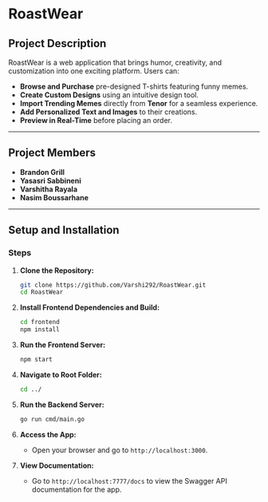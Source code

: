 # **RoastWear**

## **Project Description**
RoastWear is a web application that brings humor, creativity, and customization into one exciting platform. Users can:
- **Browse and Purchase** pre-designed T-shirts featuring funny memes.
- **Create Custom Designs** using an intuitive design tool.
- **Import Trending Memes** directly from **Tenor** for a seamless experience.
- **Add Personalized Text and Images** to their creations.
- **Preview in Real-Time** before placing an order.

---

## **Project Members**
- **Brandon Grill**
- **Yasasri Sabbineni**
- **Varshitha Rayala**
- **Nasim Boussarhane**

---

## **Setup and Installation**

### **Steps**

1. **Clone the Repository:**
    ```bash
    git clone https://github.com/Varshi292/RoastWear.git
    cd RoastWear
    ```

2. **Install Frontend Dependencies and Build:**
    ```bash
    cd frontend
    npm install
    ```

3. **Run the Frontend Server:**
    ```bash
    npm start
    ```

3. **Navigate to Root Folder:**
    ```bash
    cd ../
    ```

5. **Run the Backend Server:**
    ```bash
    go run cmd/main.go
    ```

6. **Access the App:**
    - Open your browser and go to `http://localhost:3000`.

7. **View Documentation:**
   - Go to `http://localhost:7777/docs` to view the Swagger API documentation for the app.